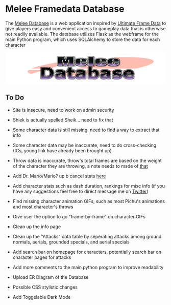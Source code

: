 # Melee Framedata Database

The [Melee Database](http://meleeframedata.com) is a web application inspired by [Ultimate Frame Data](https://ultimateframedata.com/) to give players easy and convenient access to gameplay data that is otherwise not readily avaliable. The database utilizes Flask as the webframe for the main Python program, which uses SQLAlchemy to store the data for each character

![](static/images/logo.png)

## To Do
* Site is insecure, need to work on admin security

* Shiek is actually spelled Sheik... need to fix that

* Some character data is still missing, need to find a way to extract that info

* Some character data may be inaccurate, need to do cross-checking (ICs, young link have already been brought up)

* Throw data is inaccurate, throw's total frames are based on the weight of the character they are throwing, a note needs to made of [that](https://smashboards.com/threads/detailed-throws-techs-and-getups-frame-data.206469/)

* Add Dr. Mario/Mario? up b cancel stats [here](https://smashboards.com/threads/up-b-cancel-frame-and-hitbox-data-complete-with-gifs-and-now-oos-data.378468/)

* Add character stats such as dash duration, rankings for misc info (if you have any suggestions feel free to direct message me on [Twitter](https://twitter.com/SandTFGC))

* Find missing character animation GIFs, such as most Pichu's animations and most character's throws

* Give user the option to go "frame-by-frame" on character GIFs

* Clean up the info page

* Clean up the "Attacks" data table by seperating attacks among ground normals, aerials, grounded specials, and aerial specials 

* Add search bar on homepage for characters, potentially search bar on character pages for attacks

* Add more comments to the main python program to improve readability

* Upload ER Diagram of the Database

* Possible CSS stylistic changes

* Add Toggelable Dark Mode
